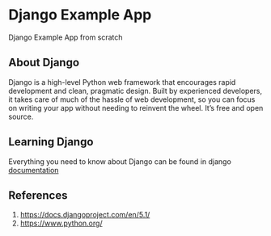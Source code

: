 # Django Example App

Django Example App from scratch

## About Django
Django is a high-level Python web framework that encourages rapid development and clean, pragmatic design. Built by experienced developers, it takes care of much of the hassle of web development, so you can focus on writing your app without needing to reinvent the wheel. It’s free and open source.

## Learning Django
Everything you need to know about Django can be found in django [documentation](https://docs.djangoproject.com/en/5.1/)

## References
1. https://docs.djangoproject.com/en/5.1/
2. https://www.python.org/
